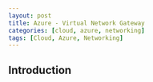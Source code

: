 ```yaml
---
layout: post
title: Azure - Virtual Network Gateway
categories: [cloud, azure, networking]
tags: [Cloud, Azure, Networking]
---
```


## Introduction
